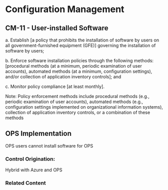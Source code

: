 # Configuration Management
## CM-11 - User-installed Software

a. Establish [a policy that prohibits the installation of software by users on all government-furnished equipment (GFE)] governing the installation of software by users;

b. Enforce software installation policies through the following methods: [procedural methods (at a minimum, periodic examination of user accounts), automated methods (at a minimum, configuration settings), and/or collection of application inventory controls]; and

c. Monitor policy compliance [at least monthly].

Note: Policy enforcement methods include procedural methods (e.g., periodic examination of user accounts), automated methods (e.g., configuration settings implemented on organizational information systems), collection of application inventory controls, or a combination of these methods

## OPS Implementation

OPS users cannot install software for OPS

### Control Origination:

Hybrid with Azure and OPS

### Related Content
